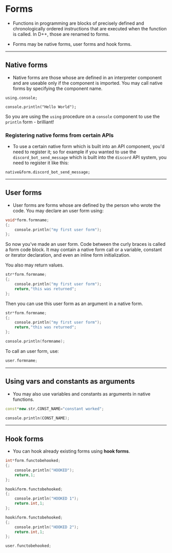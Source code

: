 # Forms
- Functions in programming are blocks of precisely defined and chronologically ordered instructions that are executed when the function is called. In D++, those are renamed to forms.

- Forms may be native forms, user forms and hook forms.

---------------------------------------------------------------------------------------------------------

## Native forms

- Native forms are those whose are defined in an interpreter component and are useable only if the component is imported. You may call native forms by specifying the component name.

```pawn
using.console;

console.println("Hello World");
```

So you are using the `using` procedure on a `console` component to use the `println` form - brilliant!


### Registering native forms from certain APIs

- To use a certain native form which is built into an API component, you'd need to register it; so for example if you wanted to use the `discord_bot_send_message` which is built into the `discord` API system, you need to register it like this:

```pawn
native&form.discord_bot_send_message;
```

---------------------------------------------------------------------------------------------------------

## User forms

- User forms are forms whose are defined by the person who wrote the code. You may declare an user form using:

```cpp
void*form.formname;
{;
	console.println("my first user form");
};
```

So now you've made an user form. Code between the curly braces is called a form code block. It may contain a native form call or a variable, constant or iterator declaration, and even an inline form initialization.

You also may return values.

```cpp
str*form.formname;
{;
	console.println("my first user form");
	return,"this was returned";
};
```

Then you can use this user form as an argument in a native form.

```cpp
str*form.formname;
{;
	console.println("my first user form");
	return,"this was returned";
};

console.println(formname);
```

To call an user form, use:

```cpp
user.formname;
```

---------------------------------------------------------------------------------------------------------

## Using vars and constants as arguments

- You may also use variables and constants as arguments in native functions.

```cpp
const*new.str,CONST_NAME="constant worked";

console.println(CONST_NAME);
```

---------------------------------------------------------------------------------------------------------

## Hook forms
- You can hook already existing forms using **hook forms**.

```cpp
int*form.functobehooked;
{;
	console.println("HOOKED");
	return,1;
};

hook&form.functobehooked;
{;
	console.println("HOOKED 1");
	return.int,1;
};

hook&form.functobehooked;
{;
	console.println("HOOKED 2");
	return.int,1;
};

user.functobehooked;
```